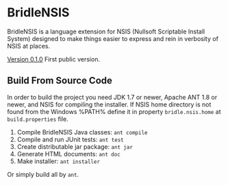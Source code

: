 # BridleNSIS

BridleNSIS is a language extension for NSIS (Nullsoft Scriptable Install System) designed to make things easier to express and rein in verbosity of NSIS at places.

[Version 0.1.0](https://github.com/henrikor2/bridlensis/blob/master/dist/BridleNSIS-0.1.0.exe)
First public version.

## Build From Source Code

In order to build the project you need JDK 1.7 or newer, Apache ANT 1.8 or newer, and NSIS for compiling the installer. If NSIS home directory is not found from the Windows %PATH% define it in property `bridle.nsis.home` at `build.properties` file.

1.   Compile BridleNSIS Java classes: `ant compile`
2.   Compile and run JUnit tests: `ant test`
3.   Create distributable jar package: `ant jar`
4.   Generate HTML documents: `ant doc`
5.   Make installer: `ant installer`

Or simply build all by `ant`.
